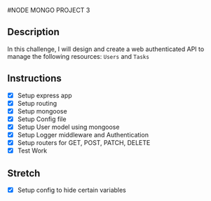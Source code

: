 #NODE MONGO PROJECT 3

## Description

In this challenge, I will design and create a web authenticated API to manage the following resources: `Users` and `Tasks`

## Instructions

- [x] Setup express app
- [x] Setup routing
- [x] Setup mongoose
- [x] Setup Config file
- [x] Setup User model using mongoose
- [x] Setup Logger middleware and Authentication
- [x] Setup routers for GET, POST, PATCH, DELETE
- [x] Test Work

## Stretch

- [x] Setup config to hide certain variables
